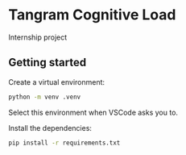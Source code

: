 # Tangram Cognitive Load

Internship project


## Getting started

Create a virtual environment:

```bash
python -m venv .venv
```

Select this environment when VSCode asks you to.

Install the dependencies:

```bash
pip install -r requirements.txt
```